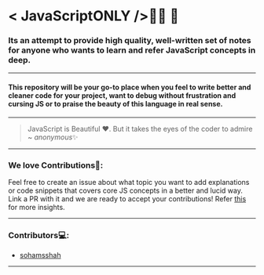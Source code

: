 # < JavaScriptONLY />👨‍💻 🙏

### Its an attempt to provide high quality, well-written set of notes for anyone who wants to learn and refer JavaScript concepts in deep. 

----
#### This repository will be your go-to place when you feel to write better and cleaner code for your project, want to debug without frustration and cursing JS or to praise the beauty of this language in real sense.
---

> JavaScript is Beautiful ♥. But it takes the eyes of the coder to admire ~ *anonymous*✨

---
### __We love Contributions💖__:
Feel free to create an issue about what topic you want to add explanations or code snippets that covers core JS concepts in a better and lucid way. Link a PR with it and we are ready to accept your contributions! Refer [this](https://github.com/sohamsshah/JavaScriptONLY/blob/master/CONTRIBUTING.md) for more insights.

---
### Contributors💻:
* [sohamsshah](https://github.com/sohamsshah)
---


